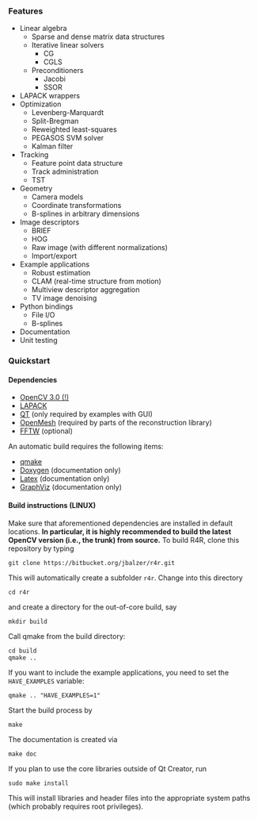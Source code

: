 ### Features


* Linear algebra
    * Sparse and dense matrix data structures
    * Iterative linear solvers
        * CG
        * CGLS
    * Preconditioners
       * Jacobi
       * SSOR
* LAPACK wrappers
* Optimization
    * Levenberg-Marquardt
    * Split-Bregman
    * Reweighted least-squares
    * PEGASOS SVM solver
    * Kalman filter
* Tracking
    * Feature point data structure
    * Track administration
    * TST
* Geometry
    * Camera models
    * Coordinate transformations
    * B-splines in arbitrary dimensions
* Image descriptors
    * BRIEF
    * HOG
    * Raw image (with different normalizations)
    * Import/export
* Example applications
    * Robust estimation
    * CLAM (real-time structure from motion)
    * Multiview descriptor aggregation
    * TV image denoising
* Python bindings
    * File I/O
    * B-splines
* Documentation
* Unit testing

### Quickstart

#### Dependencies

- [OpenCV 3.0 (!)](http://opencv.org/)
- [LAPACK](http://www.netlib.org/lapack/)
- [QT](http://qt-project.org/) (only required by examples with GUI)
- [OpenMesh](www.openmesh.org/‎) (required by parts of the reconstruction library)
- [FFTW](http://www.fftw.org/) (optional)

An automatic build requires the following items:

- [qmake](http://qt-project.org/)
- [Doxygen](http://www.stack.nl/~dimitri/doxygen/) (documentation only)
- [Latex](http://www.tug.org/texlive/) (documentation only)
- [GraphViz](http://www.graphviz.org/) (documentation only)

#### Build instructions (LINUX)


Make sure that aforementioned dependencies are installed in default locations. __In particular, it is highly recommended to build the latest OpenCV version (i.e., the trunk) from source.__ To build R4R, clone this repository by typing
```
git clone https://bitbucket.org/jbalzer/r4r.git
```
This will automatically create a subfolder `r4r`. Change into this directory
```
cd r4r
```
and create a directory for the out-of-core build, say
```
mkdir build
```
Call qmake from the build directory:
```
cd build
qmake ..
```
If you want to include the example applications, you need to set the `HAVE_EXAMPLES` variable:
```
qmake .. "HAVE_EXAMPLES=1"
```
Start the build process by
```
make
```
The documentation is created via
```
make doc
```
If you plan to use the core libraries outside of Qt Creator, run
```
sudo make install
```
This will install libraries and header files into the appropriate system paths (which probably requires root privileges).

